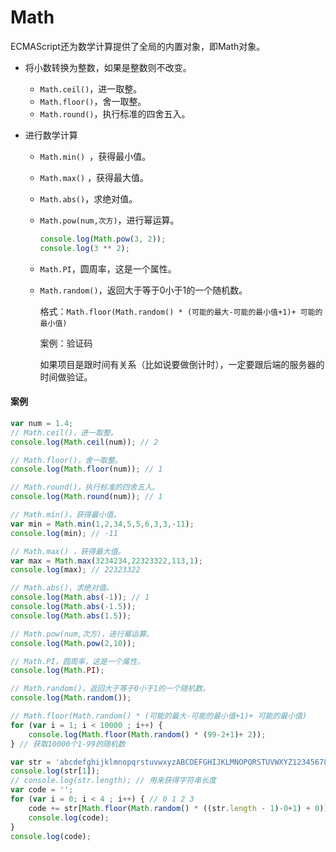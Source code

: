 # Math

ECMAScript还为数学计算提供了全局的内置对象，即Math对象。

* 将小数转换为整数，如果是整数则不改变。
    * `Math.ceil()`，进一取整。
    * `Math.floor()`，舍一取整。
    * `Math.round()`，执行标准的四舍五入。

* 进行数学计算

     * `Math.min() `，获得最小值。
     * `Math.max()` ，获得最大值。
     
     * `Math.abs()`，求绝对值。
     
     * `Math.pow(num,次方)`，进行幂运算。
     
         ```js
         console.log(Math.pow(3, 2));
         console.log(3 ** 2);
         ```
     
         
     
     * `Math.PI`，圆周率，这是一个属性。
     
     * `Math.random()`，返回大于等于0小于1的一个随机数。
     
         格式：`Math.floor(Math.random() * (可能的最大-可能的最小值+1)+ 可能的最小值)`
         
         案例：验证码
         
         如果项目是跟时间有关系（比如说要做倒计时），一定要跟后端的服务器的时间做验证。

#### 案例

```js
var num = 1.4;
// Math.ceil()，进一取整。
console.log(Math.ceil(num)); // 2

// Math.floor()，舍一取整。
console.log(Math.floor(num)); // 1

// Math.round()，执行标准的四舍五入。
console.log(Math.round(num)); // 1
```



```js
// Math.min()，获得最小值。
var min = Math.min(1,2,34,5,5,6,3,3,-11);
console.log(min); // -11

// Math.max() ，获得最大值。
var max = Math.max(3234234,22323322,113,1);
console.log(max); // 22323322
```



```js
// Math.abs()，求绝对值。
console.log(Math.abs(-1)); // 1
console.log(Math.abs(-1.5)); 
console.log(Math.abs(1.5));

// Math.pow(num,次方)，进行幂运算。
console.log(Math.pow(2,10));

// Math.PI，圆周率，这是一个属性。
console.log(Math.PI);
```



```js
// Math.random()，返回大于等于0小于1的一个随机数。
console.log(Math.random());

// Math.floor(Math.random() * (可能的最大-可能的最小值+1)+ 可能的最小值)
for (var i = 1; i < 10000 ; i++) {
    console.log(Math.floor(Math.random() * (99-2+1)+ 2));
} // 获取10000个1-99的随机数
```



```js
var str = 'abcdefghijklmnopqrstuvwxyzABCDEFGHIJKLMNOPQRSTUVWXYZ1234567890';
console.log(str[1]);
// console.log(str.length); // 用来获得字符串长度
var code = '';
for (var i = 0; i < 4 ; i++) { // 0 1 2 3
    code += str[Math.floor(Math.random() * ((str.length - 1)-0+1) + 0)];  // 0 - str.length-1
    console.log(code);
}
console.log(code);
```



